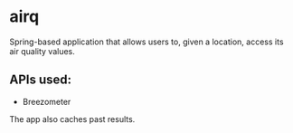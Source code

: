 # airq

Spring-based application that allows users to, given a location, access its air quality values.

## APIs used:
* Breezometer

The app also caches past results.
